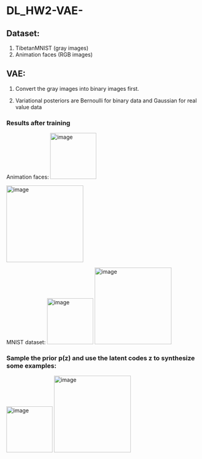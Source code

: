 # DL_HW2-VAE-

## Dataset:

1. TibetanMNIST (gray images)
2. Animation faces (RGB images)

## VAE:

1. Convert the gray images into binary images first.

2. Variational posteriors are Bernoulli for binary data and Gaussian for real value data

### Results after training

Animation faces:
<img width="120" alt="image" src="https://user-images.githubusercontent.com/77607182/178141134-badf2142-8231-4e40-8a89-108d3a229488.png">

<img width="200" alt="image" src="https://user-images.githubusercontent.com/77607182/178141146-8cc09058-c8ad-49c2-88a6-2faea85c153e.png">

MNIST dataset:
<img width="120" alt="image" src="https://user-images.githubusercontent.com/77607182/178141168-34abb701-86e0-47e1-b945-4a9d2093fa94.png">
<img width="200" alt="image" src="https://user-images.githubusercontent.com/77607182/178141169-a82ca2d9-ec91-414c-b5aa-1724d223a99e.png">

### Sample the prior p(z) and use the latent codes z to synthesize some examples:

<img width="120" alt="image" src="https://user-images.githubusercontent.com/77607182/178141218-8e2f3d05-eff3-4042-8a08-d384c2334ada.png">
<img width="200" alt="image" src="https://user-images.githubusercontent.com/77607182/178141227-5b14bbd2-66b4-4f71-b09c-2844bdf3ea4f.png">
